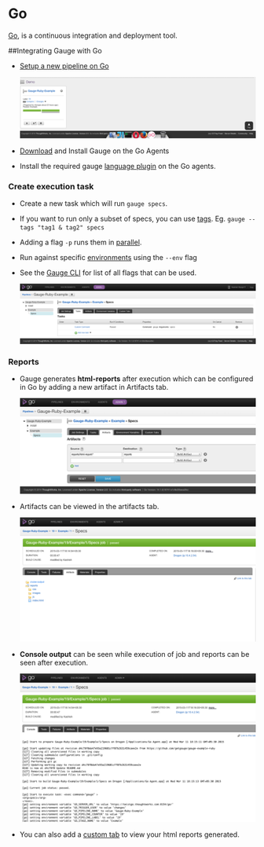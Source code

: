 # Go
[Go](http://www.go.cd/), is a continuous integration and deployment tool.

##Integrating Gauge with Go

* [Setup a new pipeline on Go](http://www.go.cd/documentation/user/current/configuration/quick_pipeline_setup.html)

    ![pipeline](images/Gauge_Pipeline.png "gauge pipeline")
* [Download](http://getgauge.io/get-started/index.html) and Install Gauge on the Go Agents
* Install the required gauge [language plugin](../../../installations/install_language_runners.md) on the Go agents.

### Create execution task

* Create a new task which will run `gauge specs`.
* If you want to run only a subset of specs, you can use [tags](../execution/tagged_execution.md). Eg. ```gauge --tags "tag1 & tag2" specs```
* Adding a flag `-p` runs them in [parallel](../execution/parallel_execution.md).
* Run against specific [environments](../managing_environments/README.md) using the ```--env``` flag
* See the [Gauge CLI](../../cli/README.md) for list of all flags that can be used.

    ![configuring](images/Configuring_Gauge.png "adding new task")

### Reports

* Gauge generates **html-reports** after execution which can be configured in Go by adding a new artifact in Artifacts tab.

    ![artifact](images/Configuring_Artifacts.png "artifact")


* Artifacts can be viewed in the artifacts tab.

    ![artifact](images/Arifacts.png "artifact")

* **Console output** can be seen while execution of job and reports can be seen after execution.

     ![console](images/Console_Output.png "console")

* You can also add a [custom tab](http://www.go.cd/documentation/user/current/configuration/managing_artifacts_and_reports.html#using-tabs) to view your html reports generated.
